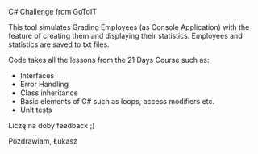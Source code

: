 C# Challenge from GoToIT

This tool simulates Grading Employees (as Console Application) with the feature of creating them and displaying their statistics.
Employees and statistics are saved to txt files.

Code takes all the lessons from the 21 Days Course such as:
- Interfaces
- Error Handling
- Class inheritance
- Basic elements of C# such as loops, access modifiers etc.
- Unit tests

Liczę na doby feedback ;)

Pozdrawiam,
Łukasz
